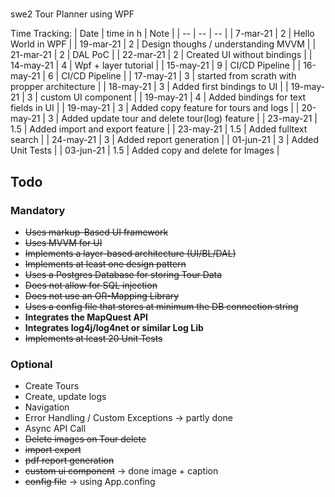 #
swe2 Tour Planner using WPF

Time Tracking:
| Date      | time in h | Note                                           |
| --        | --        | --                                             |
| 7-mar-21  | 2         | Hello World in WPF                             |
| 19-mar-21 | 2         | Design thoughs / understanding MVVM            |
| 21-mar-21 | 2         | DAL PoC                                        |
| 22-mar-21 | 2         | Created UI without bindings                    |
| 14-may-21 | 4         | Wpf + layer tutorial                           |
| 15-may-21 | 9         | CI/CD Pipeline                                 |
| 16-may-21 | 6         | CI/CD Pipeline                                 |
| 17-may-21 | 3         | started from scrath with propper architecture  |
| 18-may-21 | 3         | Added first bindings to UI                     |
| 19-may-21 | 3         | custom UI component                            |
| 19-may-21 | 4         | Added bindings for text fields in UI           |
| 19-may-21 | 3         | Added copy feature for tours and logs          |
| 20-may-21 | 3         | Added update tour and delete tour(log) feature |
| 23-may-21 | 1.5       | Added import and export feature                |
| 23-may-21 | 1.5       | Added fulltext search                          |
| 24-may-21 | 3         | Added report generation                        |
| 01-jun-21 | 3         | Added Unit Tests                               |
| 03-jun-21 | 1.5       | Added copy and delete for Images               |


## Todo
### Mandatory
* ~~Uses markup-Based UI framework~~
* ~~Uses MVVM for UI~~
* ~~Implements a layer-based architecture (UI/BL/DAL)~~
* ~~Implements at least one design pattern~~
* ~~Uses a Postgres Database for storing Tour Data~~
* ~~Does not allow for SQL injection~~
* ~~Does not use an OR-Mapping Library~~
* ~~Uses a config file that stores at minimum the DB connection string~~
* **Integrates the MapQuest API**
* **Integrates log4j/log4net or similar Log Lib**
* ~~Implements at least 20 Unit Tests~~
  
### Optional
* Create Tours 
* Create, update logs
* Navigation
* Error Handling / Custom Exceptions -> partly done
* Async API Call
* ~~Delete images on Tour delete~~  
* ~~import export~~
* ~~pdf report generation~~
* ~~custom ui component~~ -> done image + caption
* ~~config file~~ -> using App.confing
